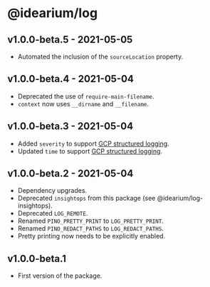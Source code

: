 # @idearium/log

## v1.0.0-beta.5 - 2021-05-05

-   Automated the inclusion of the `sourceLocation` property.

## v1.0.0-beta.4 - 2021-05-04

-   Deprecated the use of `require-main-filename`.
-   `context` now uses `__dirname` and `__filename`.

## v1.0.0-beta.3 - 2021-05-04

-   Added `severity` to support [GCP structured logging](https://cloud.google.com/logging/docs/structured-logging).
-   Updated `time` to support [GCP structured logging](https://cloud.google.com/logging/docs/structured-logging).

## v1.0.0-beta.2 - 2021-05-04

-   Dependency upgrades.
-   Deprecated `insightops` from this package (see @idearium/log-insightops).
-   Deprecated `LOG_REMOTE`.
-   Renamed `PINO_PRETTY_PRINT` to `LOG_PRETTY_PRINT`.
-   Renamed `PINO_REDACT_PATHS` to `LOG_REDACT_PATHS`.
-   Pretty printing now needs to be explicitly enabled.

## v1.0.0-beta.1

-   First version of the package.
